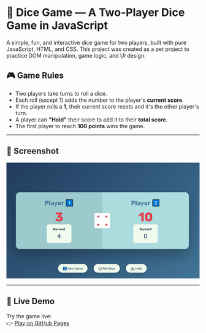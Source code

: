 # 🎲 Dice Game — A Two-Player Dice Game in JavaScript

A simple, fun, and interactive dice game for two players, built with pure JavaScript, HTML, and CSS. This project was created as a pet project to practice DOM manipulation, game logic, and UI design.

## 🎮 Game Rules

- Two players take turns to roll a dice.
- Each roll (except 1) adds the number to the player's **current score**.
- If the player rolls a **1**, their current score resets and it's the other player's turn.
- A player can **"Hold"** their score to add it to their **total score**.
- The first player to reach **100 points** wins the game.

---

## 📸 Screenshot

![screenshot](./screenshot.png)

---

## 🚀 Live Demo

Try the game live:  
👉 [Play on GitHub Pages](https://yourusername.github.io/dice-game)

